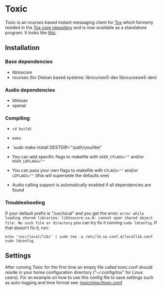 # Toxic
Toxic is an ncurses based instant messaging client for [Tox](https://tox.im) which formerly resided in the [Tox core repository](https://github.com/irungentoo/toxcore) and is now available as a standalone program. It looks like [this](http://i.imgur.com/hL7WhVl.png).

## Installation

### Base dependencies
* libtoxcore
* ncurses (for Debian based systems: libncurses5-dev libncursesw5-dev)

### Audio dependencies
* libtoxav
* openal

### Compiling
* `cd build/`
* `make`
* `sudo make install DESTDIR="/path/you/like"

* You can add specific flags to makefile with `USER_CFLAGS=""` and/or `USER_LDFLAGS=""`
* You can pass your own flags to makefile with `CFLAGS=""` and/or `LDFLAGS=""` (this will supersede the defaults one)

* Audio calling support is automatically enabled if all dependencies are found

### Troubleshooting
If your default prefix is "/usr/local" and you get the error:
`error while loading shared libraries: libtoxcore.so.0: cannot open shared object file: No such file or directory`
you can try fix it running `sudo ldconfig`.
If that doesn't fix it, run:
```
echo '/usr/local/lib/' | sudo tee -a /etc/ld.so.conf.d/locallib.conf
sudo ldconfig
```

## Settings
After running Toxic for the first time an empty file called toxic.conf should reside in your home configuration directory ("~/.config/tox" for Linux users).
For an example on how to use this config file to save settings such as auto-logging and time format see: [toxic/misc/toxic.conf](toxic/misc/toxic.conf).
